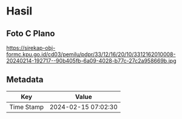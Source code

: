 # Hasil

## Foto C Plano

https://sirekap-obj-formc.kpu.go.id/cd03/pemilu/pdpr/33/12/16/20/10/3312162010008-20240214-192717--90b405fb-6a09-4028-b77c-27c2a958669b.jpg


## Metadata

| Key        | Value               |
| ---------- | ------------------- |
| Time Stamp | 2024-02-15 07:02:30 |



